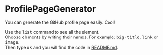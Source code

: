 # ProfilePageGenerator
You can generate the GitHub profile page easily. Cool!

Use the <kbd>list</kbd> command to see all the element.<br>
Choose elements by writing their names. For example: <kbd>big-title</kbd>, <kbd>link</kbd> or <kbd>image</kbd>.<br>
Then type <kbd>ok</kbd> and you will find the code in <ins>README.md</ins>.
